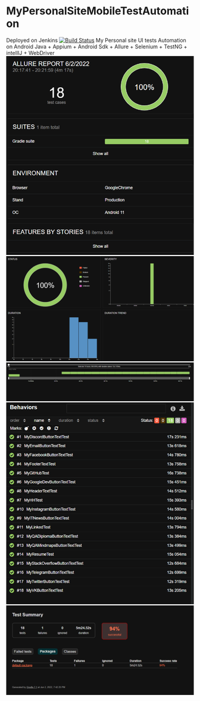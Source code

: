 # MyPersonalSiteMobileTestAutomation
Deployed on Jenkins [![Build Status](http://localhost:8081/buildStatus/icon?job=AppiumMobileSiteAutomation)](http://localhost:8081/job/AppiumMobileSiteAutomation/)
My Personal site UI tests Automation on Android
Java + Appium + Android Sdk + Allure + Selenium + TestNG + intellIJ + WebDriver
![](allure-report/1.png)
![](allure-report/2.png)
![](allure-report/3.png)
![](allure-report/4.png)
![](allure-report/5.png)
